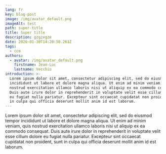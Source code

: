 ```yaml
---
lang: fr
key: blog-post
image: /img/avatar_default.png
imageAlt: test
path: super-title
title: Super title
description: gzgzegze
date: 2020-01-30T14:20:50.261Z
tags:
  - ccm
authors:
  - avatar: /img/avatar_default.png
    firstname: Jean-Luc
    lastname: Vecchio
introduction: >-
  Lorem ipsum dolor sit amet, consectetur adipiscing elit, sed do eiusmod tempor
  incididunt ut labore et dolore magna aliqua. Ut enim ad minim veniam, quis
  nostrud exercitation ullamco laboris nisi ut aliquip ex ea commodo consequat.
  Duis aute irure dolor in reprehenderit in voluptate velit esse cillum dolore
  eu fugiat nulla pariatur. Excepteur sint occaecat cupidatat non proident, sunt
  in culpa qui officia deserunt mollit anim id est laborum.
---
```

Lorem ipsum dolor sit amet, consectetur adipiscing elit, sed do eiusmod tempor incididunt ut labore et dolore magna aliqua. Ut enim ad minim veniam, quis nostrud exercitation ullamco laboris nisi ut aliquip ex ea commodo consequat. Duis aute irure dolor in reprehenderit in voluptate velit esse cillum dolore eu fugiat nulla pariatur. Excepteur sint occaecat cupidatat non proident, sunt in culpa qui officia deserunt mollit anim id est laborum.
